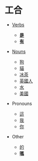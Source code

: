 # 工合

- [Verbs](verbs/index.md)
  - **[是](verbs/是.md)**
  - **[有](verbs/有.md)**

- [Nouns](nouns/index.md)
  - [狗](nouns/狗.md)
  - [貓](nouns/貓.md)
  - [冰茶](nouns/冰茶.md)
  - [英國人](nouns/英國人.md)
  - [水](nouns/水.md)
  - [美國](nouns/美國.md)

- Pronouns
  - [這](pronouns/這.md)
  - [我](pronouns/我.md)
  - [你](pronouns/你.md)

- Other
  - [的](other/的.md)
  - **[嗎](other/嗎.md)**

